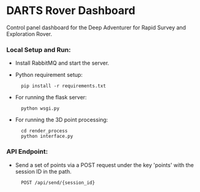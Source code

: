 # DARTS Rover Dashboard

Control panel dashboard for the Deep Adventurer for Rapid Survey and Exploration Rover.

### Local Setup and Run:

- Install RabbitMQ and start the server.
- Python requirement setup:

        pip install -r requirements.txt


- For running the flask server:

        python wsgi.py
        
- For running the 3D point processing:

        cd render_process
        python interface.py
    

### API Endpoint:

- Send a set of points via a POST request under the key 'points' with the session ID in the path.

        POST /api/send/{session_id}